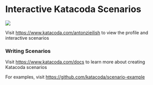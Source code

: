 # Interactive Katacoda Scenarios

[![](http://shields.katacoda.com/katacoda/antonzieilish/count.svg)](https://www.katacoda.com/antonzieilish "Get your profile on Katacoda.com")

Visit https://www.katacoda.com/antonzieilish to view the profile and interactive scenarios

### Writing Scenarios
Visit https://www.katacoda.com/docs to learn more about creating Katacoda scenarios

For examples, visit https://github.com/katacoda/scenario-example
